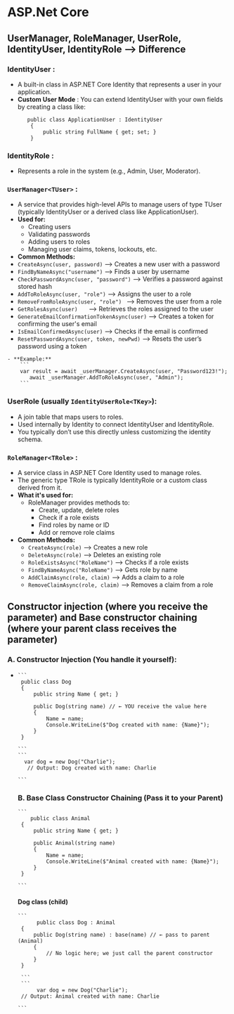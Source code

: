 # ASP.Net Core

## UserManager, RoleManager, UserRole, IdentityUser, IdentityRole --> Difference
###  IdentityUser : 
  - A built-in class in ASP.NET Core Identity that represents a user in your application.
  - **Custom User Mode** : You can extend IdentityUser with your own fields by creating a class like:
    ```
       public class ApplicationUser : IdentityUser
        {
            public string FullName { get; set; }
        }
    
    ```
  ### IdentityRole : 
   - Represents a role in the system (e.g., Admin, User, Moderator).
  ### `UserManager<TUser>` : 
   - A service that provides high-level APIs to manage users of type TUser (typically IdentityUser or a derived class like ApplicationUser).
   - **Used for:**
      - Creating users
      - Validating passwords
      - Adding users to roles
      - Managing user claims, tokens, lockouts, etc.
  - **Common Methods:**
   - `CreateAsync(user, password)`   -->  Creates a new user with a password
   - `FindByNameAsync("username")`   -->  Finds a user by username
   - `CheckPasswordAsync(user, "password")`   --> Verifies a password against stored hash
   - `AddToRoleAsync(user, "role")`   -->  Assigns the user to a role
   - `RemoveFromRoleAsync(user, "role")	`  --> Removes the user from a role
   - `GetRolesAsync(user)	`  --> Retrieves the roles assigned to the user
   - `GenerateEmailConfirmationTokenAsync(user)`   -->  Creates a token for confirming the user's email
   - `IsEmailConfirmedAsync(user)`   -->  Checks if the email is confirmed
   - `ResetPasswordAsync(user, token, newPwd)`  --> Resets the user’s password using a token
            
    - **Example:**
        ```
        var result = await _userManager.CreateAsync(user, "Password123!");
           await _userManager.AddToRoleAsync(user, "Admin");
        ```
    

  ### UserRole (usually `IdentityUserRole<TKey>`):
  - A join table that maps users to roles.
  - Used internally by Identity to connect IdentityUser and IdentityRole.
  - You typically don’t use this directly unless customizing the identity schema.
  ### `RoleManager<TRole>` : 
   - A service class in ASP.NET Core Identity used to manage roles.
   - The generic type TRole is typically IdentityRole or a custom class derived from it.
   - **What it's used for:**
      - RoleManager provides methods to:
         - Create, update, delete roles
         - Check if a role exists
         - Find roles by name or ID
         - Add or remove role claims
   - **Common Methods:**
      - `CreateAsync(role)`    -->    Creates a new role
      - `DeleteAsync(role)`    -->    Deletes an existing role
      - `RoleExistsAsync("RoleName")`   --> Checks if a role exists
      - `FindByNameAsync("RoleName")`   --> Gets role by name
      - `AddClaimAsync(role, claim)`    --> Adds a claim to a role
      - `RemoveClaimAsync(role, claim)`   --> Removes a claim from a role
    
  ## Constructor injection (where you receive the parameter) and Base constructor chaining (where your parent class receives the parameter)
   ### A. Constructor Injection (You handle it yourself):
   -     ```
          public class Dog
          {
              public string Name { get; }
          
              public Dog(string name) // ← YOU receive the value here
              {
                  Name = name;
                  Console.WriteLine($"Dog created with name: {Name}");
              }
          }

         ```
         ```
           var dog = new Dog("Charlie");
            // Output: Dog created with name: Charlie

         ```
     ###  B. Base Class Constructor Chaining (Pass it to your Parent)
         ```
             public class Animal
          {
              public string Name { get; }
          
              public Animal(string name)
              {
                  Name = name;
                  Console.WriteLine($"Animal created with name: {Name}");
              }
          }

         ```
     #### Dog class (child)
         ```
               public class Dog : Animal
          {
              public Dog(string name) : base(name) // ← pass to parent (Animal)
              {
                  // No logic here; we just call the parent constructor
              }
          }

          ```
          ```
               var dog = new Dog("Charlie");
          // Output: Animal created with name: Charlie

         ```




 
